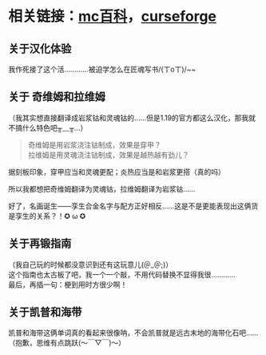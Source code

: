 # 相关链接：[mc百科][def1]，[curseforge][def2]
## 关于汉化体验
我作死接了这个活…………被迫学怎么在匠魂写书/(ㄒoㄒ)/~~

## 关于 奇维姆和拉维姆
（我其实想直接翻译成岩浆钴和灵魂钴的……但是1.19的官方都这么汉化，那我就不搞什么特色吧╥﹏╥...）
>奇维姆是用岩浆浇注钴制成，效果是穿甲？<br>
拉维姆是用灵魂浇注钴制成，效果是越热越有劲儿？

据刻板印象，穿甲应当和灵魂更配；炎热应当是和岩浆更搭（真的吗）  

所以我都想把奇维姆翻译为灵魂钴，拉维姆翻译为岩浆钴……  

好了，名画诞生——孪生合金名字与配方正好相反……这是不是更能表现出这俩货是孪生的关系？！✪ ω ✪

## 关于再锻指南  
（我自己玩的时候都没意识到还有这玩意儿(＠_＠;)）  
这个指南也太古板了吧，我一个一个敲，不用代码替换不显得我很…………  
最后，再插一句：梗到用时方很少啊！

## 关于凯普和海带  
凯普和海带这俩单词真的看起来很像呐，不会凯普就是远古末地的海带化石吧……（抱歉，思维有点跳跃(～￣▽￣)～）

[def1]: https://www.mcmod.cn/class/2521.html "mc百科"
[def2]: https://www.curseforge.com/minecraft/mc-mods/tinkers-reforged "curseforge"
